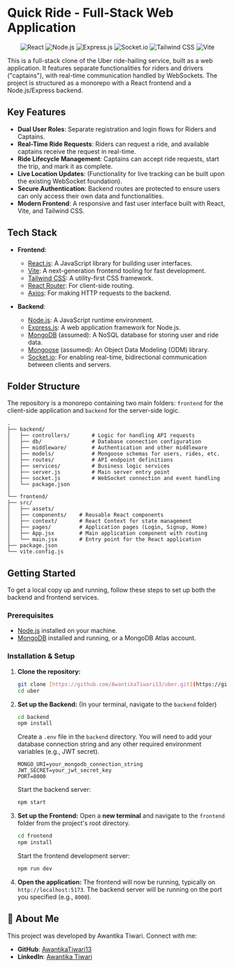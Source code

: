 # Quick Ride - Full-Stack Web Application

<p align="center">
  <img src="https://img.shields.io/badge/React-20232A?style=for-the-badge&logo=react&logoColor=61DAFB" alt="React">
  <img src="https://img.shields.io/badge/Node.js-339933?style=for-the-badge&logo=nodedotjs&logoColor=white" alt="Node.js">
  <img src="https://img.shields.io/badge/Express.js-000000?style=for-the-badge&logo=express&logoColor=white" alt="Express.js">
  <img src="https://img.shields.io/badge/Socket.io-010101?style=for-the-badge&logo=socketdotio&logoColor=white" alt="Socket.io">
  <img src="https://img.shields.io/badge/Tailwind_CSS-38B2AC?style=for-the-badge&logo=tailwind-css&logoColor=white" alt="Tailwind CSS">
  <img src="https://img.shields.io/badge/Vite-646CFF?style=for-the-badge&logo=vite&logoColor=white" alt="Vite">
</p>

This is a full-stack clone of the Uber ride-hailing service, built as a web application. It features separate functionalities for riders and drivers ("captains"), with real-time communication handled by WebSockets. The project is structured as a monorepo with a React frontend and a Node.js/Express backend.

## Key Features

* **Dual User Roles**: Separate registration and login flows for Riders and Captains.
* **Real-Time Ride Requests**: Riders can request a ride, and available captains receive the request in real-time.
* **Ride Lifecycle Management**: Captains can accept ride requests, start the trip, and mark it as complete.
* **Live Location Updates**: (Functionality for live tracking can be built upon the existing WebSocket foundation).
* **Secure Authentication**: Backend routes are protected to ensure users can only access their own data and functionalities.
* **Modern Frontend**: A responsive and fast user interface built with React, Vite, and Tailwind CSS.

## Tech Stack

* **Frontend**:
    * [React.js](https://reactjs.org/): A JavaScript library for building user interfaces.
    * [Vite](https://vitejs.dev/): A next-generation frontend tooling for fast development.
    * [Tailwind CSS](https://tailwindcss.com/): A utility-first CSS framework.
    * [React Router](https://reactrouter.com/): For client-side routing.
    * [Axios](https://axios-http.com/): For making HTTP requests to the backend.

* **Backend**:
    * [Node.js](https://nodejs.org/): A JavaScript runtime environment.
    * [Express.js](https://expressjs.com/): A web application framework for Node.js.
    * [MongoDB](https://www.mongodb.com/) (assumed): A NoSQL database for storing user and ride data.
    * [Mongoose](https://mongoosejs.com/) (assumed): An Object Data Modeling (ODM) library.
    * [Socket.io](https://socket.io/): For enabling real-time, bidirectional communication between clients and servers.

## Folder Structure

The repository is a monorepo containing two main folders: `frontend` for the client-side application and `backend` for the server-side logic.
```text
.
├── backend/
│   ├── controllers/       # Logic for handling API requests
│   ├── db/                # Database connection configuration
│   ├── middleware/        # Authentication and other middleware
│   ├── models/            # Mongoose schemas for users, rides, etc.
│   ├── routes/            # API endpoint definitions
│   ├── services/          # Business logic services
│   ├── server.js          # Main server entry point
│   ├── socket.js          # WebSocket connection and event handling
│   └── package.json
│
└── frontend/
├── src/
│   ├── assets/
│   ├── components/    # Reusable React components
│   ├── context/       # React Context for state management
│   ├── pages/         # Application pages (Login, Signup, Home)
│   ├── App.jsx        # Main application component with routing
│   └── main.jsx       # Entry point for the React application
├── package.json
└── vite.config.js
```
## Getting Started

To get a local copy up and running, follow these steps to set up both the backend and frontend services.

### Prerequisites

* [Node.js](https://nodejs.org/en/download/) installed on your machine.
* [MongoDB](https://www.mongodb.com/try/download/community) installed and running, or a MongoDB Atlas account.

### Installation & Setup

1.  **Clone the repository:**
    ```sh
    git clone [https://github.com/AwantikaTiwari13/uber.git](https://github.com/AwantikaTiwari13/uber.git)
    cd uber
    ```

2.  **Set up the Backend:**
    (In your terminal, navigate to the `backend` folder)
    ```sh
    cd backend
    npm install
    ```
    Create a `.env` file in the `backend` directory. You will need to add your database connection string and any other required environment variables (e.g., JWT secret).
    ```env
    MONGO_URI=your_mongodb_connection_string
    JWT_SECRET=your_jwt_secret_key
    PORT=8000
    ```
    Start the backend server:
    ```sh
    npm start
    ```

3.  **Set up the Frontend:**
    Open a **new terminal** and navigate to the `frontend` folder from the project's root directory.
    ```sh
    cd frontend
    npm install
    ```
    Start the frontend development server:
    ```sh
    npm run dev
    ```

4.  **Open the application:**
    The frontend will now be running, typically on `http://localhost:5173`. The backend server will be running on the port you specified (e.g., `8000`).

## 👤 About Me

This project was developed by Awantika Tiwari. Connect with me:

* **GitHub**: [AwantikaTiwari13](https://github.com/AwantikaTiwari13)
* **LinkedIn**: [Awantika Tiwari](https://www.linkedin.com/in/awantika-tiwari-aa6b97263/)


